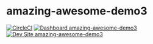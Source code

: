 # amazing-awesome-demo3

[![CircleCI](https://circleci.com/gh/greg-1-anderson/amazing-awesome-demo3.svg?style=shield)](https://circleci.com/gh/greg-1-anderson/amazing-awesome-demo3)
[![Dashboard amazing-awesome-demo3](https://img.shields.io/badge/dashboard-amazing_awesome_demo3-yellow.svg)](https://dashboard.pantheon.io/sites/e58f2bed-20c8-4073-874c-e750e2dcae64#dev/code)
[![Dev Site amazing-awesome-demo3](https://img.shields.io/badge/site-amazing_awesome_demo3-blue.svg)](http://dev-amazing-awesome-demo3.pantheonsite.io/)